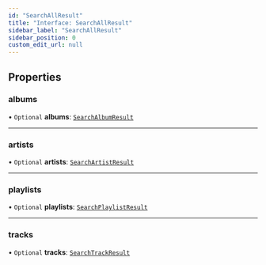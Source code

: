 ```yaml
---
id: "SearchAllResult"
title: "Interface: SearchAllResult"
sidebar_label: "SearchAllResult"
sidebar_position: 0
custom_edit_url: null
---
```


## Properties

### albums

• `Optional` **albums**: [`SearchAlbumResult`](SearchAlbumResult.md)

___

### artists

• `Optional` **artists**: [`SearchArtistResult`](SearchArtistResult.md)

___

### playlists

• `Optional` **playlists**: [`SearchPlaylistResult`](SearchPlaylistResult.md)

___

### tracks

• `Optional` **tracks**: [`SearchTrackResult`](SearchTrackResult.md)
